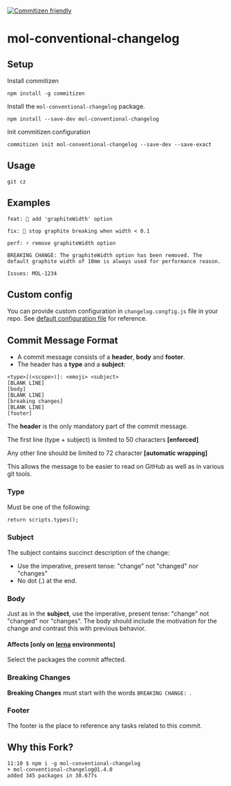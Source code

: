 [![Commitizen friendly](https://img.shields.io/badge/commitizen-friendly-brightgreen.svg)](http://commitizen.github.io/cz-cli/)

# mol-conventional-changelog

## Setup

Install commitizen

```shell
npm install -g commitizen
```

Install the `mol-conventional-changelog` package.

```shell
npm install --save-dev mol-conventional-changelog
```

Init commitizen configuration

```shell
commitizen init mol-conventional-changelog --save-dev --save-exact
```

## Usage

```
git cz
```

## Examples

```
feat: 🎸 add 'graphiteWidth' option
```

```
fix: 🐞 stop graphite breaking when width < 0.1
```

```
perf: ⚡️ remove graphiteWidth option

BREAKING CHANGE: The graphiteWidth option has been removed. The default graphite width of 10mm is always used for performance reason.

Issues: MOL-1234
```


## Custom config

You can provide custom configuration in `changelog.congfig.js` file
in your repo. See [default configuration file](./src/defaults.js) for reference.


## Commit Message Format

* A commit message consists of a **header**, **body** and **footer**.
* The header has a **type** and a **subject**:

```
<type>[(<scope>)]: <emoji> <subject>
[BLANK LINE]
[body]
[BLANK LINE]
[breaking changes]
[BLANK LINE]
[footer]
```

The **header** is the only mandatory part of the commit message.

The first line (type + subject) is limited to 50 characters **[enforced]**

Any other line should be limited to 72 character **[automatic wrapping]**

This allows the message to be easier to read on GitHub as well as in various git tools.

### Type

Must be one of the following:

```mmd
return scripts.types();
```

### Subject

The subject contains succinct description of the change:

* Use the imperative, present tense: "change" not "changed" nor "changes"
* No dot (.) at the end.

### Body

Just as in the **subject**, use the imperative, present tense: "change" not "changed" nor "changes".
The body should include the motivation for the change and contrast this with previous behavior.

#### Affects [only on [lerna](https://lernajs.io/) environments]

Select the packages the commit affected.

### Breaking Changes

**Breaking Changes** must start with the words `BREAKING CHANGE: `.

### Footer

The footer is the place to reference any tasks related to this commit.



## Why this Fork?

```
11:10 $ npm i -g mol-conventional-changelog
+ mol-conventional-changelog@1.4.0
added 345 packages in 38.677s
```
